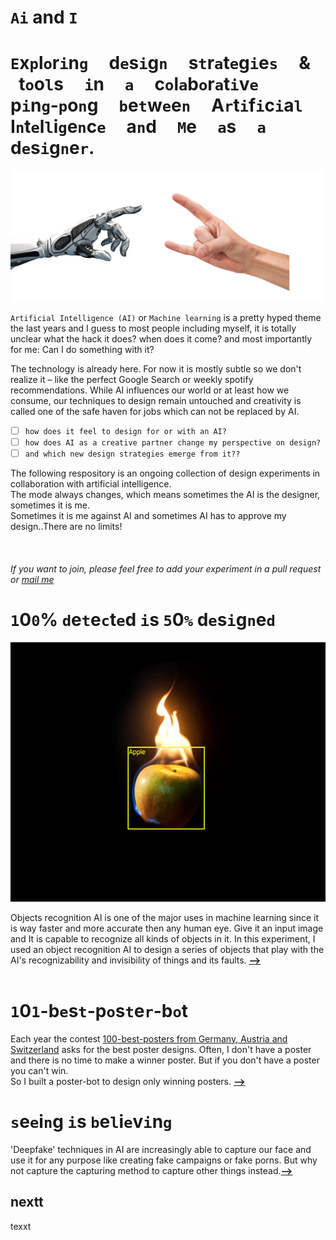 # `Ai` and `I`
# `E`x`p`l`o`r`i`n`g` &nbsp; &nbsp; d`e`s`i`g`n` &nbsp; &nbsp; s`t`r`a`t`e`g`i`e`s` &nbsp; &nbsp; &amp; &nbsp; &nbsp; t`o`o`l`s &nbsp; &nbsp; `i`n &nbsp; &nbsp; `a` &nbsp; &nbsp; c`o`l`a`b`o`r`a`t`i`v`e` &nbsp; &nbsp; p`i`n`g`-`p`o`n`g &nbsp; &nbsp; `b`e`t`w`e`e`n` &nbsp; &nbsp; A`r`t`i`f`i`c`i`a`l` &nbsp; &nbsp;  I`n`t`e`l`l`i`g`e`n`c`e` &nbsp; &nbsp; a`n`d &nbsp; &nbsp; `M`e &nbsp; &nbsp; `a`s &nbsp; &nbsp; `a` &nbsp; &nbsp; d`e`s`i`g`n`e`r`.

![ai and i](img/robot-metal-hand.jpg)

`Artificial Intelligence (AI)` or `Machine learning` is a pretty hyped theme the last years and I guess to most people including myself, it is totally unclear what the hack it does? when does it come? and most importantly for me: Can I do something with it?

The technology is already here. For now it is mostly subtle so we don't realize it – like the perfect Google Search or weekly spotify recommendations. While AI influences our world or at least how we consume, our techniques to design remain untouched and creativity is called one of the safe haven for jobs which can not be replaced by AI.
  
- [ ] `how does it feel to design for or with an AI?`
- [ ] `how does AI as a creative partner change my perspective on design?` 
- [ ] `and which new design strategies emerge from it??`

The following respository is an ongoing collection of design experiments in collaboration with artificial intelligence.  
The mode always changes, which means sometimes the AI is the designer, sometimes it is me.  
Sometimes it is me against AI and sometimes AI has to approve my design..There are no limits!  
<br>
<br>  
*If you want to join, please feel free to add your experiment in a pull request or [mail me](mailto:ciao@pl80.cc?subject=[GitHub]AI%20and%20I)*

# `1`0`0`% `d`e`t`e`c`t`e`d `i`s `5`0`%` d`e`s`i`g`n`e`d`
<img src="img/real-apple-png.png">  

Objects recognition AI is one of the major uses in machine learning since it is way faster and more accurate then any human eye. Give it an input image and It is capable to recognize all kinds of objects in it. In this experiment, I used an object recognition AI to design a series of objects that play with the AI's recognizability and invisibility of things and its faults. [**-->**](detected-objects/README.md)  
<br>

# `1`0`1`-b`e`s`t`-p`o`s`t`e`r`-b`o`t
Each year the contest [100-best-posters from Germany, Austria and Switzerland](http://100-beste-plakate.de/) asks for the best poster designs. Often, I don't have a poster and there is no time to make a winner poster. But if you don't have a poster you can't win.  
So I built a poster-bot to design only winning posters. [**-->**](101-best-poster-bot/README.md) 
<br>

# `s`e`e`i`n`g `i`s `b`e`l`i`e`v`i`n`g`
'Deepfake' techniques in AI are increasingly able to capture our face and use it for any purpose like creating fake campaigns or fake porns. But why not capture the capturing method to capture other things instead.[**-->**](seeing-is-believing/README.md) 
<br>

## nextt
texxt
